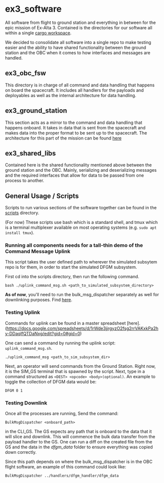 # ex3_software

All software from flight to ground station and everything in between for the epic mission of Ex-Alta 3. Contained is the directories for our software all within a single [cargo workspace](https://doc.rust-lang.org/book/ch14-03-cargo-workspaces.html).

We decided to consolidate all software into a single repo to make testing easier and the ability to have shared functionality between the ground station and the OBC when it comes to how interfaces and messages are handled.

## ex3_obc_fsw

This directory is in charge of all command and data handling that happens on board the spacecraft. It includes all handlers for the payloads and deployables as well as the internal architecture for data handling.

## ex3_ground_station

This section acts as a mirror to the command and data handling that happens onboard. It takes in data that is sent from the spacecraft and makes data into the proper format to be sent up to the spacecraft. The architecture for this part of the mission can be found [here](https://docs.google.com/document/d/16SF8vcxaJGGWbYRoj0i6DKa5mFLjRM5MzQlzSKbrGHI/edit)

## ex3_shared_libs

Contained here is the shared functionality mentioned above between the ground station and the OBC. Mainly, serializing and deserializing messages and the required interfaces that allow for data to be passed from one process to another.

## General Usage / Scripts

Scripts to run various sections of the software together can be found in the [scripts](./scripts) directory.

(For now) These scripts use bash which is a standard shell, and tmux which is a terminal multiplexer available on most operating systems (e.g. `sudo apt install tmux`).

### Running all components needs for a tall-thin demo of the Command Message Uplink

This script takes the user defined path to wherever the simulated subsytem repo is for them, in order to start the simulated DFGM subsystem.

First cd into the scripts directory, then run the following command.

```@sh
bash ./uplink_command_msg.sh <path_to_simulated_subsystem_directory>
```

**As of now**, you'll need to run the bulk_msg_dispatcher separately as well for downlinking purposes. Find [here](./ex3_obc_fsw/bulk_msg_dispatcher/).

### Testing Uplink

Commands for uplink can be found in a master spreadsheet [here].(https://docs.google.com/spreadsheets/d/1rWde3jjrgyzO2fsg2rrVAKxkPa2hy-DDaqlfQTDaNxg/edit?gid=0#gid=0)

One can send a command by running the uplink script: ```uplink_command_msg.sh```.

```@sh
./uplink_command_msg <path_to_sim_subsystem_dir>
```

Next, an operator will send commands from the Ground Station. Right now, it is the SIM_GS terminal that is spawned by the script. Next, type in a command structured as ```<DEST> <opcode> <body>(optional)```. An example to toggle the collection of DFGM data would be:

```@sh
DFGM 0 1
```

### Testing Downlink  

Once all the processes are running, Send the command:

```@sh
BulkMsgDispatcher <onboard_path>
```

in the CLI_GS. The GS expects any path that is onboard to the data that it will slice and downlink. This will commence the bulk data transfer from the payload handler to the GS. One can run a diff on the created file from the GS and the data in the  *dfgm_data* folder to ensure everything was copied down correctly.

Since this path depends on where the bulk_msg_dispatcher is in the OBC flight software, an example of this command could look like:

```@sh
BulkMsgDispatcher ../handlers/dfgm_handler/dfgm_data
```
